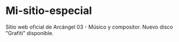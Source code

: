 # Mi-sitio-especial
Sitio web oficial de Arcángel 03 - Músico y compositor. Nuevo disco "Grafiti" disponible.
